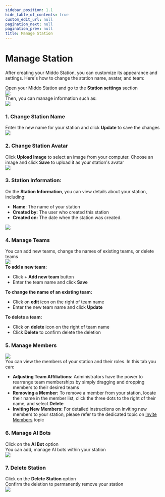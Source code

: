 ```yaml
---  
sidebar_position: 1.1  
hide_table_of_contents: true  
custom_edit_url: null  
pagination_next: null  
pagination_prev: null  
title: Manage Station  
---  
```

# Manage Station  
  
After creating your Middo Station, you can customize its appearance and settings. Here's how to change the station name, avatar, and team:  
  
Open your Middo Station and go to the **Station settings** section  
![](./img/manage-station-1.jpeg)  
Then, you can manage information such as:  
![](./img/manage-station-2.png)  
  
### **1. Change Station Name**  
  
Enter the new name for your station and click **Update** to save the changes  
![](./img/manage-station-3.png)  
  
  
### **2. Change Station Avatar**  
  
Click **Upload Image** to select an image from your computer. Choose an image and click **Save** to upload it as your station's avatar  
![](./img/manage-station-4.png)  
### 3. Station Information:  
On the **Station Information**, you can view details about your station, including:  
- **Name**: The name of your station  
- **Created by:** The user who created this station  
- **Created on:** The date when the station was created.   
  
![](./img/manage-station-5.png)  
### **4. Manage Teams**  
You can add new teams, change the names of existing teams, or delete teams    
![](./img/manage-station-7.png)  
**To add a new team:**  
- Click **+ Add new team** button  
- Enter the team name and click **Save**  
  
**To change the name of an existing team:**  
- Click on **edit** icon on the right of team name  
- Enter the new team name and click **Update**  
  
**To delete a team:**  
- Click on **delete** icon on the right of team name  
- Click **Delete** to confirm delete the deletion  
  
### **5. Manage Members**  
![](./img/manage-station-6.png)  
You can view the members of your station and their roles. In this tab you can:  
- **Adjusting Team Affiliations:** Administrators have the power to rearrange team memberships by simply dragging and dropping members to their desired teams  
- **Removing a Member:** To remove a member from your station, locate their name in the member list, click the three dots to the right of their name, and select **Delete**  
- **Inviting New Members:** For detailed instructions on inviting new members to your station, please refer to the dedicated topic on [Invite Members](./invite-members) topic  
  
### **6. Manage AI Bots**  
Click on the **AI Bot** option  
You can add, manage AI bots within your station  
![](./img/manage-station-9.png)  
  
### **7. Delete Station**  
Click on the **Delete Station** option  
Confirm the deletion to permanently remove your station  
![](./img/manage-station-10.png)